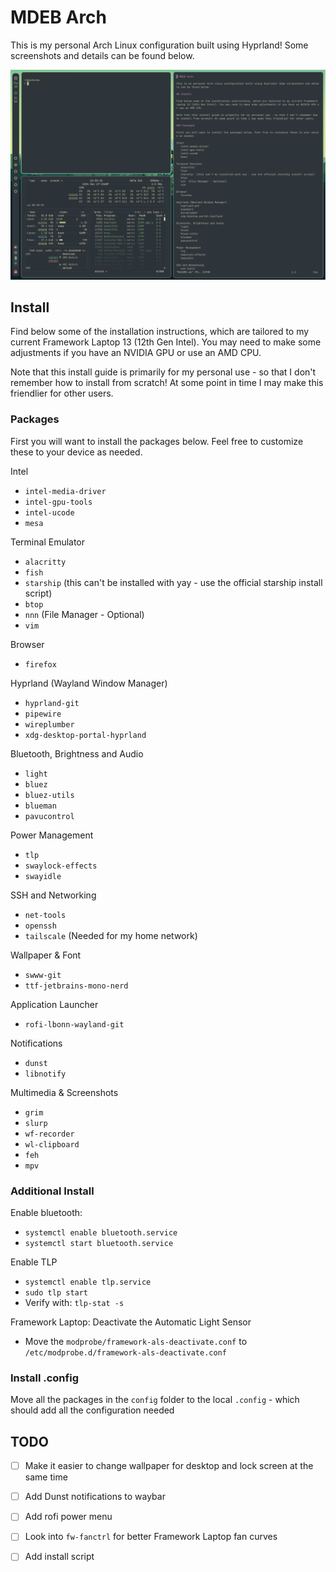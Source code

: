 # MDEB Arch

This is my personal Arch Linux configuration built using Hyprland! Some screenshots and details can be found below.

![screenshot of terminal layout](https://raw.githubusercontent.com/marco-debortoli/mdeb-arch/main/screenshots/terminal.png)

## Install

Find below some of the installation instructions, which are tailored to my current Framework Laptop 13 (12th Gen Intel). You may need to make some adjustments if you have an NVIDIA GPU or use an AMD CPU.

Note that this install guide is primarily for my personal use - so that I don't remember how to install from scratch! At some point in time I may make this friendlier for other users.

### Packages

First you will want to install the packages below. Feel free to customize these to your device as needed.

Intel
- `intel-media-driver`
- `intel-gpu-tools`
- `intel-ucode`
- `mesa`

Terminal Emulator
- `alacritty`
- `fish`
- `starship` (this can't be installed with yay - use the official starship install script)
- `btop`
- `nnn` (File Manager - Optional)
- `vim`

Browser
- `firefox`

Hyprland (Wayland Window Manager)
- `hyprland-git`
- `pipewire`
- `wireplumber`
- `xdg-desktop-portal-hyprland`

Bluetooth, Brightness and Audio
- `light`
- `bluez`
- `bluez-utils`
- `blueman`
- `pavucontrol`

Power Management
- `tlp`
- `swaylock-effects`
- `swayidle`

SSH and Networking
- `net-tools`
- `openssh`
- `tailscale` (Needed for my home network)

Wallpaper & Font
- `swww-git`
- `ttf-jetbrains-mono-nerd`

Application Launcher
- `rofi-lbonn-wayland-git`

Notifications
- `dunst`
- `libnotify`

Multimedia & Screenshots
- `grim`
- `slurp`
- `wf-recorder`
- `wl-clipboard`
- `feh`
- `mpv`

### Additional Install

Enable bluetooth:
- `systemctl enable bluetooth.service`
- `systemctl start bluetooth.service`

Enable TLP
- `systemctl enable tlp.service`
- `sudo tlp start`
- Verify with: `tlp-stat -s`

Framework Laptop: Deactivate the Automatic Light Sensor
- Move the `modprobe/framework-als-deactivate.conf` to `/etc/modprobe.d/framework-als-deactivate.conf`

### Install .config

Move all the packages in the `config` folder to the local `.config` - which should add all the configuration needed

## TODO

- [ ] Make it easier to change wallpaper for desktop and lock screen at the same time
- [ ] Add Dunst notifications to waybar
- [ ] Add rofi power menu
- [ ] Look into `fw-fanctrl` for better Framework Laptop fan curves
- [ ] Add install script

